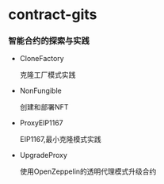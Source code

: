 # contract-gits

### 智能合约的探索与实践

- CloneFactory
    
    克隆工厂模式实践

- NonFungible
    
    创建和部署NFT

- ProxyEIP1167
    
    EIP1167,最小克隆模式实践

- UpgradeProxy
    
    使用OpenZeppelin的透明代理模式升级合约
